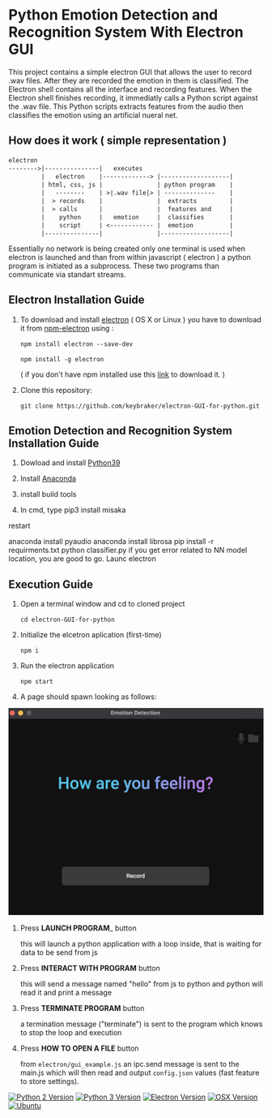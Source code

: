 # Python Emotion Detection and Recognition System With Electron GUI

This project contains a simple electron GUI that allows the user to record .wav files. After they are recorded the emotion in them is classified. The Electron shell contains all the interface and recording features. When the Electron shell finishes recording, it immediatly calls a Python script against the .wav file. This Python scripts extracts features from the audio then classifies the emotion using an artificial nueral net.

## How does it work ( simple representation )

```text
electron
-------->|---------------|   executes 
         |   electron    |-------------> |-------------------|
         | html, css, js |               | python program    |
         |   --------    | >|.wav file|> | --------------    |
         |  > records    |               |  extracts         |
         |  > calls      |               |  features and     |
         |    python     |   emotion     |  classifies       |
         |    script     | <------------ |  emotion          |
         |---------------|               |-------------------|
```

Essentially no network is being created only one terminal is used when electron is launched and than from 
within javascript ( electron ) a python program is initiated as a subprocess.
These two programs than communicate via standart streams.

## Electron Installation Guide

1. To download and install [electron](https://electron.atom.io) ( OS X or Linux ) you have to download it from [npm-electron](https://www.npmjs.com/package/electron) using :

   ```
   npm install electron --save-dev
   ```
   ```
   npm install -g electron
   ```
   ( if you don't have npm installed use this [link](https://nodejs.org/en/download/) to download it. )

2. Clone this repository:
   ```
   git clone https://github.com/keybraker/electron-GUI-for-python.git
   ```
## Emotion Detection and Recognition System Installation Guide

1. Dowload and install [Python39](https://www.python.org/downloads/)

2. Install [Anaconda](https://www.anaconda.com/products/individual)
   
3. install build tools

4. In cmd, type pip3 install misaka

restart

anaconda install pyaudio
anaconda install librosa
pip install -r requirments.txt
python classifier.py
if you get error related to NN model location, you are good to go. Launc electron


## Execution Guide

1. Open a terminal window and cd to cloned project
   ```
   cd electron-GUI-for-python
   ```

2. Initialize the elcetron aplication (first-time)
   ```
   npm i
   ```

3. Run the electron application
   ```
   npm start
   ```

4. A page should spawn looking as follows:

![alt text](../img/currentGUI.png)

1. Press __LAUNCH PROGRAM___ button

   this will launch a python application with a loop inside,
   that is waiting for data to be send from js

2. Press __INTERACT WITH PROGRAM__ button

   this will send a message named "hello" from js to python
   and python will read it and print a message

3. Press __TERMINATE PROGRAM__ button

   a termination message ("terminate") is sent to the program which knows
   to stop the loop and execution

4. Press __HOW TO OPEN A FILE__ button

   from ```electron/gui_example.js``` an ipc.send message is sent to the main.js
   which will then read and output `config.json` values (fast feature to store settings).


[![Python 2 Version](https://img.shields.io/badge/Python-2.7.16-green.svg)](https://www.python.org/downloads/)
[![Python 3 Version](https://img.shields.io/badge/Python-3.9.1-green.svg)](https://www.python.org/download/releases/3.0/)
[![Electron Version](https://img.shields.io/badge/electron-v11.1.0-green.svg)](https://electron.atom.io)
[![OSX Version](https://img.shields.io/badge/OS%20X-v11.0.1-green.svg)](https://www.apple.com/lae/macos/big-sur/)
[![Ubuntu](https://img.shields.io/badge/Ubuntu-v20.0.4-green.svg)](https://ubuntu.com)


